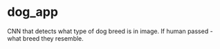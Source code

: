 # dog_app
CNN that detects what type of dog breed is in image. If human passed - what breed they resemble.
